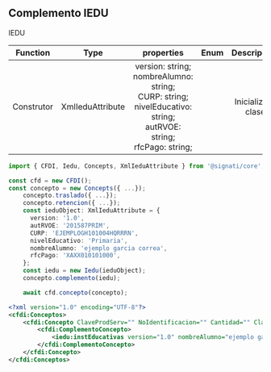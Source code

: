 ## Complemento IEDU

IEDU

| Function  | Type | properties | Enum | Descripcion |
| :---: |:---:| :---:|  :---:|  :---:|
| Construtor |  XmlIeduAttribute | version: string;<br>nombreAlumno: string;<br>CURP: string;<br>nivelEducativo: string;<br>autRVOE: string; <br>rfcPago: string;  | |  Inicializa la clase|



```ts
import { CFDI, Iedu, Concepts, XmlIeduAttribute } from '@signati/core';

const cfd = new CFDI();
const concepto = new Concepts({ ...});
    concepto.traslado({ ...});
    concepto.retencion({ ...});
    const ieduObject: XmlIeduAttribute = {
      version: '1.0',
      autRVOE: '201587PRIM',
      CURP: 'EJEMPLOGH101004HQRRRN',
      nivelEducativo: 'Primaria',
      nombreAlumno: 'ejemplo garcia correa',
      rfcPago: 'XAXX010101000',
    };
    const iedu = new Iedu(ieduObject);
    concepto.complemento(iedu);

    await cfd.concepto(concepto);
```
```xml
<?xml version="1.0" encoding="UTF-8"?>
<cfdi:Conceptos>
    <cfdi:Concepto ClaveProdServ="" NoIdentificacion="" Cantidad="" ClaveUnidad="" Unidad="" Descripcion="" ValorUnitario="" Importe="" Descuento="">
        <cfdi:ComplementoConcepto>
            <iedu:instEducativas version="1.0" nombreAlumno="ejemplo garcia correa" CURP="EJEMPLOGH101004HQRRRN" nivelEducativo="Primaria" autRVOE="201587PRIM" rfcPago="XAXX010101000"/>
        </cfdi:ComplementoConcepto>
    </cfdi:Concepto>
</cfdi:Conceptos>
```
